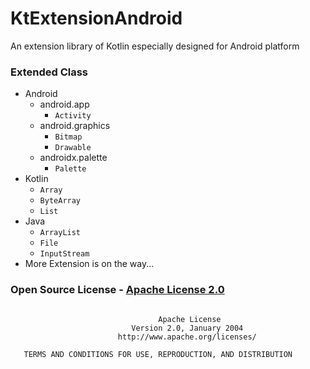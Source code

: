 # KtExtensionAndroid
An extension library of Kotlin especially designed for Android platform

### Extended Class
- Android
    - android.app
        - `Activity`
    - android.graphics
        - `Bitmap`
        - `Drawable`
    - androidx.palette
        - `Palette`
- Kotlin
    - `Array`
    - `ByteArray`
    - `List`
- Java
    - `ArrayList`
    - `File`
    - `InputStream`
- More Extension is on the way...

### Open Source License - [Apache License 2.0](https://github.com/1552980358/KtExtensionAndroid/blob/master/LICENSE)
```
  
                                 Apache License
                           Version 2.0, January 2004
                        http://www.apache.org/licenses/

   TERMS AND CONDITIONS FOR USE, REPRODUCTION, AND DISTRIBUTION
```